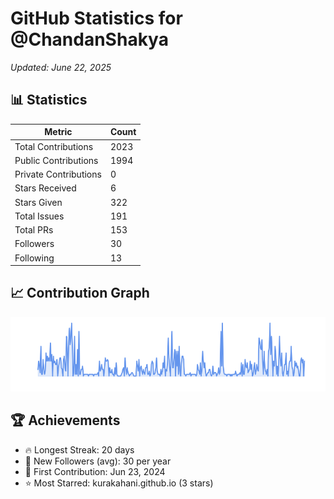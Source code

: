 # GitHub Statistics for @ChandanShakya
*Updated: June 22, 2025*

## 📊 Statistics
| Metric | Count |
|--------|--------|
| Total Contributions | 2023 |
| Public Contributions | 1994 |
| Private Contributions | 0 |
| Stars Received | 6 |
| Stars Given | 322 |
| Total Issues | 191 |
| Total PRs | 153 |
| Followers | 30 |
| Following | 13 |

## 📈 Contribution Graph

![Contribution Graph](./contribution_graph.png)

## 🏆 Achievements

- 🔥 Longest Streak: 20 days
- 👥 New Followers (avg): 30 per year
- 📅 First Contribution: Jun 23, 2024
- ⭐ Most Starred: kurakahani.github.io (3 stars)
